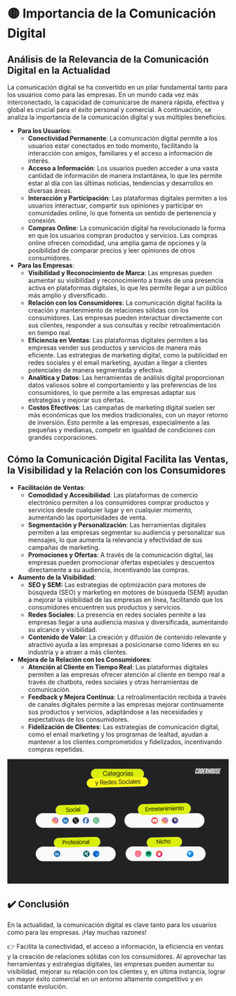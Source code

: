 # 🟡 Importancia de la Comunicación Digital

## Análisis de la Relevancia de la Comunicación Digital en la Actualidad
La comunicación digital se ha convertido en un pilar fundamental tanto para los usuarios como para las empresas. En un mundo cada vez más interconectado, la capacidad de comunicarse de manera rápida, efectiva y global es crucial para el éxito personal y comercial. A continuación, se analiza la importancia de la comunicación digital y sus múltiples beneficios.
- **Para los Usuarios**:
    - **Conectividad Permanente**: La comunicación digital permite a los usuarios estar conectados en todo momento, facilitando la interacción con amigos, familiares y el acceso a información de interés.
    - **Acceso a Información**: Los usuarios pueden acceder a una vasta cantidad de información de manera instantánea, lo que les permite estar al día con las últimas noticias, tendencias y desarrollos en diversas áreas.
    - **Interacción y Participación**: Las plataformas digitales permiten a los usuarios interactuar, compartir sus opiniones y participar en comunidades online, lo que fomenta un sentido de pertenencia y conexión.
    - **Compras Online**: La comunicación digital ha revolucionado la forma en que los usuarios compran productos y servicios. Las compras online ofrecen comodidad, una amplia gama de opciones y la posibilidad de comparar precios y leer opiniones de otros consumidores.
- **Para las Empresas**:
    - **Visibilidad y Reconocimiento de Marca**: Las empresas pueden aumentar su visibilidad y reconocimiento a través de una presencia activa en plataformas digitales, lo que les permite llegar a un público más amplio y diversificado.
    - **Relación con los Consumidores**: La comunicación digital facilita la creación y mantenimiento de relaciones sólidas con los consumidores. Las empresas pueden interactuar directamente con sus clientes, responder a sus consultas y recibir retroalimentación en tiempo real.
    - **Eficiencia en Ventas**: Las plataformas digitales permiten a las empresas vender sus productos y servicios de manera más eficiente. Las estrategias de marketing digital, como la publicidad en redes sociales y el email marketing, ayudan a llegar a clientes potenciales de manera segmentada y efectiva.
    - **Analítica y Datos**: Las herramientas de análisis digital proporcionan datos valiosos sobre el comportamiento y las preferencias de los consumidores, lo que permite a las empresas adaptar sus estrategias y mejorar sus ofertas.
    - **Costos Efectivos**: Las campañas de marketing digital suelen ser más económicas que los medios tradicionales, con un mayor retorno de inversión. Esto permite a las empresas, especialmente a las pequeñas y medianas, competir en igualdad de condiciones con grandes corporaciones.

## Cómo la Comunicación Digital Facilita las Ventas, la Visibilidad y la Relación con los Consumidores
- **Facilitación de Ventas**:
    - **Comodidad y Accesibilidad**: Las plataformas de comercio electrónico permiten a los consumidores comprar productos y servicios desde cualquier lugar y en cualquier momento, aumentando las oportunidades de venta.
    - **Segmentación y Personalización**: Las herramientas digitales permiten a las empresas segmentar su audiencia y personalizar sus mensajes, lo que aumenta la relevancia y efectividad de sus campañas de marketing.
    - **Promociones y Ofertas**: A través de la comunicación digital, las empresas pueden promocionar ofertas especiales y descuentos directamente a su audiencia, incentivando las compras.
- **Aumento de la Visibilidad**:
    - **SEO y SEM:** Las estrategias de optimización para motores de búsqueda (SEO) y marketing en motores de búsqueda (SEM) ayudan a mejorar la visibilidad de las empresas en línea, facilitando que los consumidores encuentren sus productos y servicios.
    - **Redes Sociales**: La presencia en redes sociales permite a las empresas llegar a una audiencia masiva y diversificada, aumentando su alcance y visibilidad.
    - **Contenido de Valor**: La creación y difusión de contenido relevante y atractivo ayuda a las empresas a posicionarse como líderes en su industria y a atraer a más clientes.
- **Mejora de la Relación con los Consumidores**:
    - **Atención al Cliente en Tiempo Real**: Las plataformas digitales permiten a las empresas ofrecer atención al cliente en tiempo real a través de chatbots, redes sociales y otras herramientas de comunicación.
    - **Feedback y Mejora Continua**: La retroalimentación recibida a través de canales digitales permite a las empresas mejorar continuamente sus productos y servicios, adaptándose a las necesidades y expectativas de los consumidores.
    - **Fidelización de Clientes**: Las estrategias de comunicación digital, como el email marketing y los programas de lealtad, ayudan a mantener a los clientes comprometidos y fidelizados, incentivando compras repetidas.

![alt text](./image.png)

## ✔️ Conclusión
En la actualidad, la comunicación digital es clave tanto para los usuarios como para las empresas. ¡Hay muchas razones!

👉 Facilita la conectividad, el acceso a información, la eficiencia en ventas y la creación de relaciones sólidas con los consumidores. Al aprovechar las herramientas y estrategias digitales, las empresas pueden aumentar su visibilidad, mejorar su relación con los clientes y, en última instancia, lograr un mayor éxito comercial en un entorno altamente competitivo y en constante evolución.